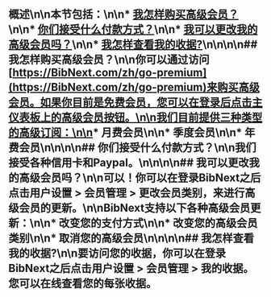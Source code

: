 ## 概述\n\n本节包括：\n\n* [我怎样购买高级会员？](#purchase)\n\n* [你们接受什么付款方式？](#payment-methods)\n\n* [我可以更改我的高级会员吗？](#change-subscription)\n\n* [我怎样查看我的收据?](#access-receipts)\n\n<a name='purchase'></a>\n\n## 我怎样购买高级会员？\n\n你可以通过访问[https://BibNext.com/zh/go-premium](https://BibNext.com/zh/go-premium)来购买高级会员。如果你目前是免费会员，您可以在登录后点击主仪表板上的高级会员按钮。\n\n我们目前提供三种类型的高级订阅：\n\n* 月费会员\n\n* 季度会员\n\n* 年费会员\n\n<a name='payment-methods'></a>\n\n## 你们接受什么付款方式？\n\n我们接受各种信用卡和Paypal。\n\n<a name='change-subscription'></a>\n\n## 我可以更改我的高级会员吗？\n\n可以！你可以在登录BibNext之后点击用户设置 > 会员管理 > 更改会员类别，来进行高级会员的更新。\n\nBibNext支持以下各种高级会员更新：\n\n* 改变您的支付方式\n\n* 改变您的高级会员类别\n\n* 取消您的高级会员\n\n<a name='access-receipts'></a>\n\n## 我怎样查看我的收据?\n\n要访问您的收据，你可以在登录BibNext之后点击用户设置 > 会员管理 > 我的收据。您可以在线查看您的每张收据。 

